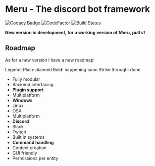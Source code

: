 # Meru - The discord bot framework
[![Codacy Badge](https://api.codacy.com/project/badge/Grade/c8dfbdf2e98e4b4d984117d83a151dcd)](https://www.codacy.com/app/velddev/Meru?utm_source=github.com&utm_medium=referral&utm_content=velddev/Meru&utm_campaign=badger)
[![CodeFactor](https://www.codefactor.io/repository/github/velddev/meru/badge)](https://www.codefactor.io/repository/github/velddev/meru)  [![Build Status](https://travis-ci.org/velddev/Meru.svg?branch=master)](https://travis-ci.org/velddev/Meru)
<br>

**New version in development, for a working version of Meru, pull v1**

## Roadmap
As for a new version I have a new roadmap!

Legend: 
Plain: planned
Bold: happening soon
Strike through: done

- Fully modular
 - Backend interfacing
 - **Plugin support**
- Multiplatform
 - **Windows**
 - Linux
 - OSX
- Multiplatform
 - **Discord**
 - Slack
 - Twitch
- Built in systems
 - **Command handling**
 - Context creation
 - GUI friendly
 - Permissions per entity
